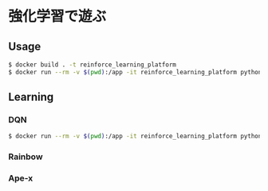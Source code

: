# 強化学習で遊ぶ

## Usage

```sh
$ docker build . -t reinforce_learning_platform 
$ docker run --rm -v $(pwd):/app -it reinforce_learning_platform python game.py http://host.docker.internal:9000/
```


## Learning

### DQN

```sh
$ docker run --rm -v $(pwd):/app -it reinforce_learning_platform python keras_rl.py http://host.docker.internal:9000/
```

### Rainbow

### Ape-x

